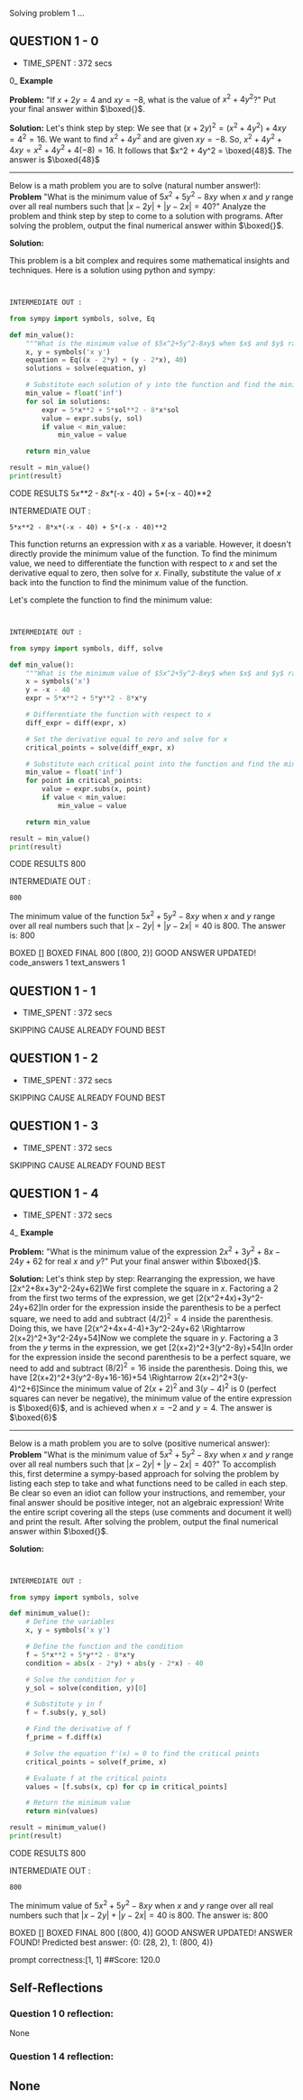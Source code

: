 Solving problem 1 ...



## QUESTION 1 - 0 
- TIME_SPENT : 372 secs

0_
**Example**

**Problem:** 
"If $x + 2y= 4$ and $xy = -8$, what is the value of $x^2 + 4y^2$?"
Put your final answer within $\boxed{}$.

**Solution:** 
Let's think step by step:
We see that $(x + 2y)^2 = (x^2 + 4y^2) + 4xy = 4^2 = 16$. We want to find $x^2 + 4y^2$ and are given $xy = -8$. So, $x^2 + 4y^2 + 4xy = x^2 + 4y^2 + 4(-8) = 16$. It follows that $x^2 + 4y^2 = \boxed{48}$. The answer is $\boxed{48}$


---

Below is a math problem you are to solve (natural number answer!):
**Problem**
"What is the minimum value of $5x^2+5y^2-8xy$ when $x$ and $y$ range over all real numbers such that $|x-2y| + |y-2x| = 40$?"
Analyze the problem and think step by step to come to a solution with programs. After solving the problem, output the final numerical answer within $\boxed{}$.

**Solution:**


This problem is a bit complex and requires some mathematical insights and techniques. Here is a solution using python and sympy:

```python


INTERMEDIATE OUT :

from sympy import symbols, solve, Eq

def min_value():
    """What is the minimum value of $5x^2+5y^2-8xy$ when $x$ and $y$ range over all real numbers such that $|x-2y| + |y-2x| = 40$?"""
    x, y = symbols('x y')
    equation = Eq((x - 2*y) + (y - 2*x), 40)
    solutions = solve(equation, y)

    # Substitute each solution of y into the function and find the minimum value
    min_value = float('inf')
    for sol in solutions:
        expr = 5*x**2 + 5*sol**2 - 8*x*sol
        value = expr.subs(y, sol)
        if value < min_value:
            min_value = value

    return min_value

result = min_value()
print(result)
```

CODE RESULTS 5*x**2 - 8*x*(-x - 40) + 5*(-x - 40)**2

INTERMEDIATE OUT :
```output
5*x**2 - 8*x*(-x - 40) + 5*(-x - 40)**2
```

This function returns an expression with $x$ as a variable. However, it doesn't directly provide the minimum value of the function. To find the minimum value, we need to differentiate the function with respect to $x$ and set the derivative equal to zero, then solve for $x$. Finally, substitute the value of $x$ back into the function to find the minimum value of the function.

Let's complete the function to find the minimum value:

```python


INTERMEDIATE OUT :

from sympy import symbols, diff, solve

def min_value():
    """What is the minimum value of $5x^2+5y^2-8xy$ when $x$ and $y$ range over all real numbers such that $|x-2y| + |y-2x| = 40$?"""
    x = symbols('x')
    y = -x - 40
    expr = 5*x**2 + 5*y**2 - 8*x*y

    # Differentiate the function with respect to x
    diff_expr = diff(expr, x)

    # Set the derivative equal to zero and solve for x
    critical_points = solve(diff_expr, x)

    # Substitute each critical point into the function and find the minimum value
    min_value = float('inf')
    for point in critical_points:
        value = expr.subs(x, point)
        if value < min_value:
            min_value = value

    return min_value

result = min_value()
print(result)
```

CODE RESULTS 800

INTERMEDIATE OUT :
```output
800
```

The minimum value of the function $5x^2+5y^2-8xy$ when $x$ and $y$ range over all real numbers such that $|x-2y| + |y-2x| = 40$ is $800$. The answer is: $800$

BOXED []
BOXED FINAL 800
[(800, 2)]
GOOD ANSWER UPDATED!
code_answers 1 text_answers 1



## QUESTION 1 - 1 
- TIME_SPENT : 372 secs

SKIPPING CAUSE ALREADY FOUND BEST



## QUESTION 1 - 2 
- TIME_SPENT : 372 secs

SKIPPING CAUSE ALREADY FOUND BEST



## QUESTION 1 - 3 
- TIME_SPENT : 372 secs

SKIPPING CAUSE ALREADY FOUND BEST



## QUESTION 1 - 4 
- TIME_SPENT : 372 secs

4_
**Example**

**Problem:** 
"What is the minimum value of the expression $2x^2+3y^2+8x-24y+62$ for real $x$ and $y$?"
Put your final answer within $\boxed{}$.

**Solution:** 
Let's think step by step:
Rearranging the expression, we have  \[2x^2+8x+3y^2-24y+62\]We first complete the square in $x$. Factoring a 2 from the first two terms of the expression, we get  \[2(x^2+4x)+3y^2-24y+62\]In order for the expression inside the parenthesis to be a perfect square, we need to add and subtract $(4/2)^2=4$ inside the parenthesis. Doing this, we have \[2(x^2+4x+4-4)+3y^2-24y+62 \Rightarrow 2(x+2)^2+3y^2-24y+54\]Now we complete the square in $y$. Factoring a 3 from the $y$ terms in the expression, we get \[2(x+2)^2+3(y^2-8y)+54\]In order for the expression inside the second parenthesis to be a perfect square, we need to add and subtract $(8/2)^2=16$ inside the parenthesis. Doing this, we have \[2(x+2)^2+3(y^2-8y+16-16)+54 \Rightarrow 2(x+2)^2+3(y-4)^2+6\]Since the minimum value of $2(x+2)^2$ and $3(y-4)^2$ is $0$ (perfect squares can never be negative), the minimum value of the entire expression is $\boxed{6}$, and is achieved when $x=-2$ and $y=4$. The answer is $\boxed{6}$


---

Below is a math problem you are to solve (positive numerical answer):
**Problem**
"What is the minimum value of $5x^2+5y^2-8xy$ when $x$ and $y$ range over all real numbers such that $|x-2y| + |y-2x| = 40$?"
To accomplish this, first determine a sympy-based approach for solving the problem by listing each step to take and what functions need to be called in each step. Be clear so even an idiot can follow your instructions, and remember, your final answer should be positive integer, not an algebraic expression!
Write the entire script covering all the steps (use comments and document it well) and print the result. After solving the problem, output the final numerical answer within $\boxed{}$.

**Solution:** 


```python


INTERMEDIATE OUT :

from sympy import symbols, solve

def minimum_value():
    # Define the variables
    x, y = symbols('x y')

    # Define the function and the condition
    f = 5*x**2 + 5*y**2 - 8*x*y
    condition = abs(x - 2*y) + abs(y - 2*x) - 40

    # Solve the condition for y
    y_sol = solve(condition, y)[0]

    # Substitute y in f
    f = f.subs(y, y_sol)

    # Find the derivative of f
    f_prime = f.diff(x)

    # Solve the equation f'(x) = 0 to find the critical points
    critical_points = solve(f_prime, x)

    # Evaluate f at the critical points
    values = [f.subs(x, cp) for cp in critical_points]

    # Return the minimum value
    return min(values)

result = minimum_value()
print(result)
```

CODE RESULTS 800

INTERMEDIATE OUT :
```output
800
```
The minimum value of $5x^2+5y^2-8xy$ when $x$ and $y$ range over all real numbers such that $|x-2y| + |y-2x| = 40$ is $800$. The answer is: $800$

BOXED []
BOXED FINAL 800
[(800, 4)]
GOOD ANSWER UPDATED!
ANSWER FOUND!
Predicted best answer: {0: (28, 2), 1: (800, 4)}

prompt correctness:[1, 1]
##Score: 120.0

## Self-Reflections

### Question 1 0 reflection:
None
### Question 1 4 reflection:
None
---

